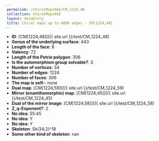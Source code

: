 ```yaml
--- 
 permalink: /chiralMaps6kE/CM_1224_48 
 collection: chiralMaps6kE
 layout: dataEntry
 title: Chiral maps up to 6000 edges - CM[1224;48]
---
```


- **ID**: [CM[1224;48]]({{ site.url }}/test/CM_1224_48)
- **Genus of the underlying surface**: 443
- **Length of the face**: 8
- **Valency**: 72
- **Length of the Petrie polygon**: 306
- **Is the automorphism group solvable?**: S
- **Number of vertices**: 34
- **Number of edges**: 1224
- **Number of faces**: 306
- **The map is self-**: none
- **Dual map**: [CM[1224;59]]({{ site.url }}/test/CM_1224_59)
- **Mirror (enantihomorphic) map**: [CM[1224;45]]({{ site.url }}/test/CM_1224_45)
- **Dual of the mirror image**: [CM[1224;58]]({{ site.url }}/test/CM_1224_58)
- **Z_q-Exponent?**: 2
- **No idea**:  55:45
- **No idea**: Y
- **No idea**: Y
- **Skeleton**: Sk(34;2)^18
- **Some other kind of skeleton**: nan
